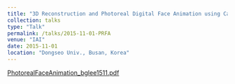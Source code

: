 ```yaml
---
title: "3D Reconstruction and Photoreal Digital Face Animation using Camera"
collection: talks
type: "Talk"
permalink: /talks/2015-11-01-PRFA
venue: "IAI"
date: 2015-11-01
location: "Dongseo Univ., Busan, Korea"
---
```


[PhotorealFaceAnimation_bglee1511.pdf](http://kowon.dongseo.ac.kr/~lbg/cagd/PhotorealFaceAnimation_bglee1511.pdf)
